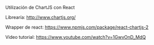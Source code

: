 Utilización de ChartJS con React

Librearía:
http://www.chartjs.org/

Wrapper de react:
https://www.npmjs.com/package/react-chartjs-2

Video tutorial:
https://www.youtube.com/watch?v=1GwvOnD_MdQ
